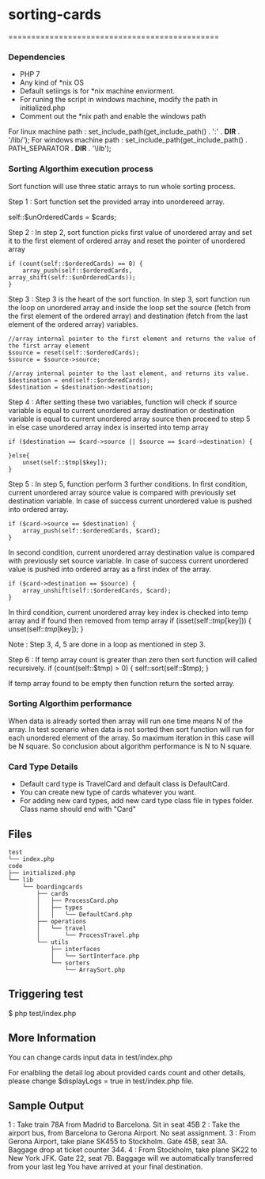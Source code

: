 # sorting-cards
==============================================


### Dependencies
- PHP 7
- Any kind of *nix OS
- Default setiings is for *nix machine enviorment. 
- For runing the script in windows machine, modify the path in initialized.php 
- Comment out the *nix path and enable the windows path

For linux machine path : set_include_path(get_include_path() . ':' . __DIR__ . '/lib/');
For windows machine path : set_include_path(get_include_path() . PATH_SEPARATOR . __DIR__ . '\lib');

### Sorting Algorthim execution process

Sort function will use three static arrays to run whole sorting process.

Step 1 : Sort function set the provided array into unordereed array.

self::$unOrderedCards = $cards;

Step 2 : In step 2, sort function picks first value of unordered array and set it to the first element of ordered array and reset the pointer of unordered array

    if (count(self::$orderedCards) == 0) {
        array_push(self::$orderedCards, array_shift(self::$unOrderedCards));
    } 

Step 3 : Step 3 is the heart of the sort function. In step 3, sort function run the loop on unordered array and inside the loop set the source (fetch from the first element of the ordered array) and destination (fetch from the last element of the ordered array) variables. 

    //array internal pointer to the first element and returns the value of the first array element
    $source = reset(self::$orderedCards); 
    $source = $source->source;

    //array internal pointer to the last element, and returns its value.
    $destination = end(self::$orderedCards); 
    $destination = $destination->destination; 

Step 4 : After setting these two variables, function will check if source variable is equal to current unordered array destination or destination variable is equal to current unordered array source then proceed to step 5 in else case unordered array index is inserted into temp array

    if ($destination == $card->source || $source == $card->destination) {

    }else{
        unset(self::$tmp[$key]);
    }

Step 5 : In step 5, function perform 3 further conditions.
In first condition, current unordered array source value is compared with previously set destination variable. In case of success current unordered value is pushed into ordered array. 
    
    if ($card->source == $destination) {
        array_push(self::$orderedCards, $card);
    }

In second condition, current unordered array destination value is compared with previously set source variable. In case of success current unordered value is pushed into ordered array as a first index of the array.
    
    if ($card->destination == $source) {
        array_unshift(self::$orderedCards, $card);
    }

In third condition, current unordered array key index is checked into temp array and if found then removed from temp array
    if (isset(self::$tmp[$key])) {
        unset(self::$tmp[$key]);
    }

Note : Step 3, 4, 5 are done in a loop as mentioned in step 3. 

Step 6 : If temp array count is greater than zero then sort function will called recursively.
    if (count(self::$tmp) > 0) {
        self::sort(self::$tmp);
    }

If temp array found to be empty then function return the sorted array. 

### Sorting Algorthim performance

When data is already sorted then array will run one time means N of the array.
In test scenario when data is not sorted then sort function will run for each unordered element of the array. So maximum iteration in this case will be N square.
So conclusion about algorithm performance is N to N square.

### Card Type Details
* Default card type is TravelCard and default class is DefaultCard.
* You can create new type of cards whatever you want.
* For adding new card types, add new card type class file in types folder. Class name should end with "Card"


Files 
----------------------------------------------
    test
    └── index.php
    code
    ├── initialized.php
    └── lib
        └── boardingcards
            ├── cards
            │   ├── ProcessCard.php
            │   ├── types
            │   │   └── DefaultCard.php
            ├── operations
            │   └── travel
            │       └── ProcessTravel.php
            └── utils
                ├── interfaces
                │   └── SortInterface.php
                └── sorters
                    └── ArraySort.php

Triggering test 
----------------------------------------------
$ php test/index.php


More Information 
----------------------------------------------
You can change cards input data in test/index.php

For enalbling the detail log about provided cards count and other details, please change $displayLogs = true in test/index.php file.

Sample Output 
----------------------------------------------
1 : Take train 78A from Madrid to Barcelona. Sit in seat 45B 
2 : Take the airport bus, from Barcelona to Gerona Airport. No seat assignment.
3 : From Gerona Airport, take plane SK455 to Stockholm. Gate 45B, seat 3A. Baggage drop at ticket counter 344.
4 : From Stockholm, take plane SK22 to New York JFK. Gate 22, seat 7B. Baggage will we automatically transferred from your last leg
You have arrived at your final destination.

